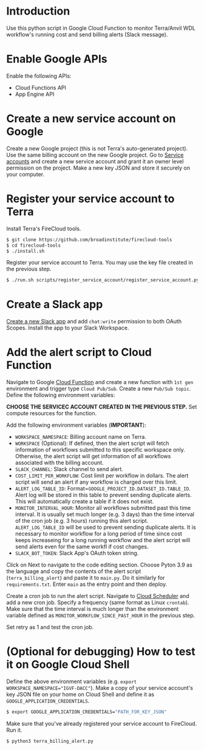 # Introduction

Use this python script in Google Cloud Function to monitor Terra/Anvil WDL workflow's running cost and send billing alerts (Slack message).

# Enable Google APIs

Enable the following APIs:
- Cloud Functions API
- App Engine API

# Create a new service account on Google

Create a new Google project (this is not Terra's auto-generated project). Use the same billing account on the new Google project. Go to [Service accounts](https://console.cloud.google.com/iam-admin/serviceaccounts) and create a new service account and grant it an owner level permission on the project. Make a new key JSON and store it securely on your computer.

# Register your service account to Terra

Install Terra's FireCloud tools.
```bash
$ git clone https://github.com/broadinstitute/firecloud-tools
$ cd firecloud-tools
$ ./install.sh
```

Register your service account to Terra. You may use the key file created in the previous step.
```bash
$ ./run.sh scripts/register_service_account/register_service_account.py -j JSON_KEY_FILE -e "YOUR_SERVICE_ACCOUNT_EMAIL"
```

# Create a Slack app

[Create a new Slack app](https://api.slack.com/authentication/basics) and add `chat:write` permission to both OAuth Scopes. Install the app to your Slack Workspace.


# Add the alert script to Cloud Function

Navigate to Google [Cloud Function](https://console.cloud.google.com/functions/add) and create a new function with `1st gen` environment and trigger type `Cloud Pub/Sub`. Create a new `Pub/Sub topic`. Define the following environment variables:

**CHOOSE THE SERVICEC ACCOUNT CREATED IN THE PREVIOUS STEP.** Set compute resources for the function.

Add the following environment variables (**IMPORTANT**):

- `WORKSPACE_NAMESPACE`: Billing account name on Terra.
- `WORKSPACE` (Optional): If defined, then the alert script will fetch information of workflows submitted to this specific workspace only. Otherwise, the alert script will get information of all workflows associated with the billing account.
- `SLACK_CHANNEL`: Slack channel to send alert.
- `COST_LIMIT_PER_WORKFLOW`: Cost limit per workflow in dollars. The alert script will send an alert if any workflow is charged over this limit.
- `ALERT_LOG_TABLE_ID`: Format=`GOOGLE_PROJECT_ID.DATASET_ID.TABLE_ID`. Alert log will be stored in this table to prevent sending duplicate alerts. This will automatically create a table if it does not exist.
- `MONITOR_INTERVAL_HOUR`: Monitor all workflows submitted past this time interval. It is usually set much longer (e.g. 3 days) than the time interval of the cron job (e.g. 3 hours) running this alert script. `ALERT_LOG_TABLE_ID` will be used to prevent sending duplicate alerts. It is necessary to monitor workflow for a long period of time since cost keeps increaseing for a long running workflow and the alert script will send alerts even for the same workfl if cost changes.
- `SLACK_BOT_TOKEN`: Slack App's OAuth token string.

Click on Next to navigate to the code editing section. Choose Pyton 3.9 as the language and copy the contents of the alert script (`terra_billing_alert`) and paste it to `main.py`. Do it similarly for `requirements.txt`. Enter `main` as the entry point and then deploy.

Create a cron job to run the alert script. Navigate to [Cloud Scheduler](https://console.cloud.google.com/cloudscheduler) and add a new cron job. Specify a frequency (same format as Linux `crontab`). Make sure that the time interval is much longer than the environment variable defined as `MONITOR_WORKFLOW_SINCE_PAST_HOUR` in the previous step.

Set retry as 1 and test the cron job.

# (Optional for debugging) How to test it on Google Cloud Shell

Define the above environment variables (e.g. `export WORKSPACE_NAMESPACE="IGVF-DACC"`). Make a copy of your service account's key JSON file on your home on Cloud Shell and define it as `GOOGLE_APPLICATION_CREDENTIALS`.
```bash
$ export GOOGLE_APPLICATION_CREDENTIALS="PATH_FOR_KEY_JSON"
````

Make sure that you've already registered your service account to FireCloud. Run it.
```bash
$ python3 terra_billing_alert.py
````

